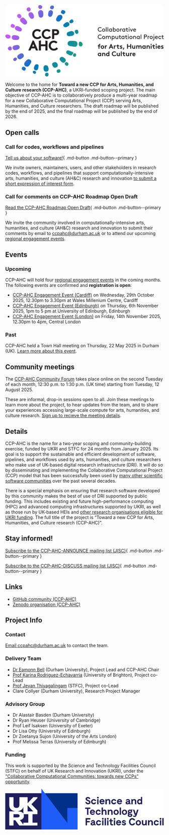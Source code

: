 ![The CCP-AHC logotype showing the letters CCP-AHC in a serif font surrounded in a circular fashion by abstract representations of individuals filled in a gradient from blue to purple](assets/CCP_AHA_Master_Logo_RGB.png "CCP-AHC logo")

Welcome to the home for **Toward a new CCP for Arts, Humanities, and Culture research (CCP-AHC)**, a UKRI-funded scoping project. The main objective of CCP-AHC is to collaboratively produce a multi-year roadmap for a new Collaborative Computational Project (CCP) serving Arts, Humanities, and Culture researchers. The draft roadmap will be published by the end of 2025, and the final roadmap will be published by the end of 2026.

## Open calls

### Call for codes, workflows and pipelines

[Tell us about your software!](./activities/codes-eoi.md){ .md-button .md-button--primary } 

We invite owners, maintainers, users, and other stakeholders in research codes, workflows, and pipelines that support computationally-intensive arts, humanities, and culture (AH&C) research and innovation [to submit a short expression of interest form](https://forms.office.com/e/EAyaK8cajv). 

### Call for comments on CCP-AHC Roadmap Open Draft

[Read the CCP-AHC Roadmap Open Draft](https://zenodo.org/records/17099176){ .md-button .md-button--primary } 

We invite the community involved in computationally-intensive arts, humanities, and culture (AH&C) research and innovation to submit their comments by email to [ccpahc@durham.ac.uk](mailto:ccpahc@durham.ac.uk) or to attend our upcoming [regional engagement events](./activities/regional-engagement.md).

## Events

### Upcoming

CCP-AHC will hold four [regional engagement events](./activities/regional-engagement.md) in the coming months. The following events are confirmed and **registration is open**:

- [CCP-AHC Engagement Event (Cardiff)](./activities/regional-engagement.md#ccp-ahc-regional-workshop-cardiff-wednesday-29th-october-2025) on Wednesday, 29th October 2025, 12.30pm to 3.30pm at Wales Millenium Centre, Cardiff
- [CCP-AHC Engagement Event (Edinburgh)](./activities/regional-engagement.md#ccp-ahc-regional-workshop-edinburgh-thursday-6th-november-2025) on Thursday, 6th November 2025, 1pm to 5 pm at University of Edinburgh, Edinburgh
- [CCP-AHC Engagement Event (London)](./activities/regional-engagement.md#ccp-ahc-regional-workshop-london-friday-14th-november-2025) on Friday, 14th November 2025, 12.30pm to 4pm, Central London

### Past

CCP-AHC held a Town Hall meeting on Thursday, 22 May 2025 in Durham (UK). [Learn more about this event](./activities/town-hall-2025/index.md). 

## Community meetings

The [CCP-AHC Community Forum](./activities/community-forum.md) takes place online on the second Tuesday of each month, 12:30 p.m. to 1:30 p.m. (UK time) starting from Tuesday, 12 August 2025.  

These are informal, drop-in sessions open to all. Join these meetings to learn more about the project, to hear updates from the team, and to share your experiences accessing large-scale compute for arts, humanities, and culture research. [Sign up to recieve the meeting details](https://forms.office.com/e/BnW8PZwJA9).

## Details

CCP-AHC is the name for a two-year scoping and community-building exercise, funded by UKRI and STFC for 24 months from January 2025. Its goal is to support the sustainable and efficient development of software, pipelines, and workflows used by arts, humanities, and culture researchers who make use of UK-based digital research infrastructure (DRI). It will do so by disseminating and implementing the Collaborative Computational Project (CCP) model that has been successfully been used by [many other scientific software communities](https://www.ccp.ac.uk/about-ccps/) over the past several decades.

There is a special emphasis on ensuring that research software developed by this community makes the best of use of DRI supported by public funding. This includes existing and future high-performance computing (HPC) and advanced computing infrastructures supported by UKRI, as well as those run by UK-based HEIs and [other research organisations eligible for UKRI funding](https://www.ukri.org/publications/organisation-eligibility/research-organisations-eligible-for-ukri-funding/). The full title of the project is “Toward a new CCP for Arts, Humanities, and Culture research (CCP-AHC)”.

## Stay informed!

[Subscribe to the CCP-AHC-ANNOUNCE mailing list (JISC)](https://www.jiscmail.ac.uk/cgi-bin/wa-jisc.exe?SUBED1=CCP-AHC-ANNOUNCE&A=1){ .md-button .md-button--primary } 

[Subscribe to the CCP-AHC-DISCUSS mailing list (JISC)](https://www.jiscmail.ac.uk/cgi-bin/wa-jisc.exe?SUBED1=CCP-AHC-DISCUSS&A=1){ .md-button .md-button--primary }

## Links

- [GitHub community (CCP-AHC)](https://github.com/ccpahc)
- [Zenodo organisation (CCP-AHC)](https://zenodo.org/communities/ccpahc/)

## Project Info

### Contact

[Email ccpahc@durham.ac.uk](mailto:ccpahc@durham.ac.uk) to contact the team.

### Delivery Team

- [Dr Eamonn Bell](https://www.durham.ac.uk/staff/eamonn-bell/) (Durham University), Project Lead and CCP-AHC Chair
- [Prof Karina Rodriguez-Echavarria](https://research.brighton.ac.uk/en/persons/karina-rodriguez-echavarria) (University of Brighton), Project co-Lead
- [Prof Jeyan Thiyagalingam](https://www.scd.stfc.ac.uk/Pages/sciml-profile-jeyan.aspx) (STFC), Project co-Lead
- Clare Collyer (Durham University), Research Project Manager

### Advisory Group

- Dr Alastair Basden (Durham University)
- Dr Ryan Heuser (University of Cambridge)
- Prof Leif Isaksen (University of Exeter)
- Dr Lisa Otty (University of Edinburgh)
- Dr Zoetanya Sujon (University of the Arts London)
- Prof Melissa Terras (University of Edinburgh)

### Funding

This work is supported by the Science and Technology Facilities Council (STFC) on behalf of UK Research and Innovation (UKRI), under the ["Collaborative Computational Communities: towards new CCPs” opportunity](https://www.ukri.org/opportunity/collaborative-computational-communities-towards-new-ccps/).

![Logo of Science and Technology Facilities Council (STFC)](assets/stfc-logo.svg)
